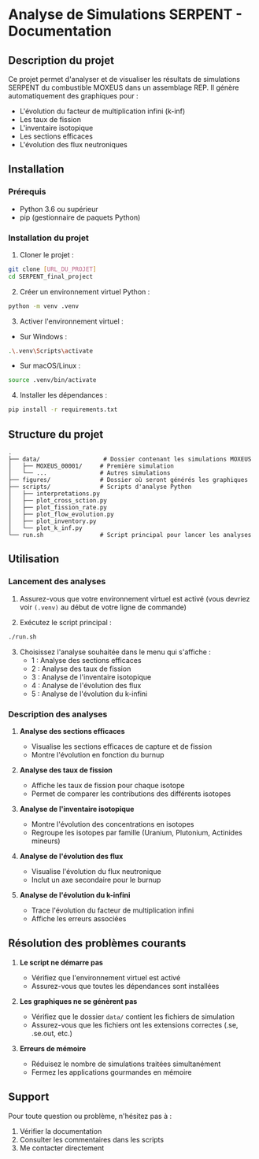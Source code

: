 # Analyse de Simulations SERPENT - Documentation

## Description du projet

Ce projet permet d'analyser et de visualiser les résultats de simulations SERPENT du combustible MOXEUS dans un assemblage REP. Il génère automatiquement des graphiques pour :
- L'évolution du facteur de multiplication infini (k-inf)
- Les taux de fission
- L'inventaire isotopique
- Les sections efficaces
- L'évolution des flux neutroniques

## Installation

### Prérequis
- Python 3.6 ou supérieur
- pip (gestionnaire de paquets Python)

### Installation du projet

1. Cloner le projet :
```bash
git clone [URL_DU_PROJET]
cd SERPENT_final_project
```

2. Créer un environnement virtuel Python :
```bash
python -m venv .venv
```

3. Activer l'environnement virtuel :
- Sur Windows :
```bash
.\.venv\Scripts\activate
```
- Sur macOS/Linux :
```bash
source .venv/bin/activate
```

4. Installer les dépendances :
```bash
pip install -r requirements.txt
```

## Structure du projet

```
.
├── data/                  # Dossier contenant les simulations MOXEUS
│   ├── MOXEUS_00001/     # Première simulation
│   └── ...               # Autres simulations
├── figures/              # Dossier où seront générés les graphiques
├── scripts/              # Scripts d'analyse Python
│   ├── interpretations.py
│   ├── plot_cross_sction.py
│   ├── plot_fission_rate.py
│   ├── plot_flow_evolution.py
│   ├── plot_inventory.py
│   └── plot_k_inf.py
└── run.sh                # Script principal pour lancer les analyses
```

## Utilisation

### Lancement des analyses

1. Assurez-vous que votre environnement virtuel est activé (vous devriez voir `(.venv)` au début de votre ligne de commande)

2. Exécutez le script principal :
```bash
./run.sh
```

3. Choisissez l'analyse souhaitée dans le menu qui s'affiche :
   - 1 : Analyse des sections efficaces
   - 2 : Analyse des taux de fission
   - 3 : Analyse de l'inventaire isotopique
   - 4 : Analyse de l'évolution des flux
   - 5 : Analyse de l'évolution du k-infini

### Description des analyses

1. **Analyse des sections efficaces**
   - Visualise les sections efficaces de capture et de fission
   - Montre l'évolution en fonction du burnup

2. **Analyse des taux de fission**
   - Affiche les taux de fission pour chaque isotope
   - Permet de comparer les contributions des différents isotopes

3. **Analyse de l'inventaire isotopique**
   - Montre l'évolution des concentrations en isotopes
   - Regroupe les isotopes par famille (Uranium, Plutonium, Actinides mineurs)

4. **Analyse de l'évolution des flux**
   - Visualise l'évolution du flux neutronique
   - Inclut un axe secondaire pour le burnup

5. **Analyse de l'évolution du k-infini**
   - Trace l'évolution du facteur de multiplication infini
   - Affiche les erreurs associées

## Résolution des problèmes courants

1. **Le script ne démarre pas**
   - Vérifiez que l'environnement virtuel est activé
   - Assurez-vous que toutes les dépendances sont installées

2. **Les graphiques ne se génèrent pas**
   - Vérifiez que le dossier `data/` contient les fichiers de simulation
   - Assurez-vous que les fichiers ont les extensions correctes (.se, .se.out, etc.)

3. **Erreurs de mémoire**
   - Réduisez le nombre de simulations traitées simultanément
   - Fermez les applications gourmandes en mémoire

## Support

Pour toute question ou problème, n'hésitez pas à :
1. Vérifier la documentation
2. Consulter les commentaires dans les scripts
3. Me contacter directement